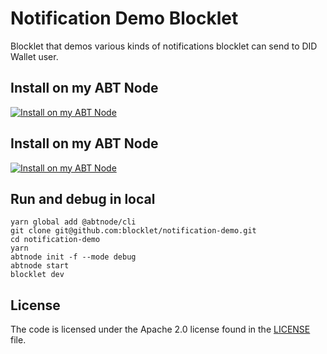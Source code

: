 # Notification Demo Blocklet

Blocklet that demos various kinds of notifications blocklet can send to DID Wallet user.

## Install on my ABT Node

[![Install on my ABT Node](https://raw.githubusercontent.com/blocklet/development-guide/main/assets/install_on_abtnode.svg)](https://install.arcblock.io/?action=blocklet-install&meta_url=https%3A%2F%2Fgithub.com%2Fblocklet%2Fnotification-demo%2Freleases%2Fdownload%2Fv0.6.4%2Fblocklet.json)

## Install on my ABT Node

[![Install on my ABT Node](https://raw.githubusercontent.com/blocklet/development-guide/main/assets/install_on_abtnode.svg)](https://install.arcblock.io/?action=blocklet-install&meta_url=https%3A%2F%2Fgithub.com%2Fblocklet%2Fnotification-demo%2Freleases%2Fdownload%2F0.6.1%2Fblocklet.json)

## Run and debug in local

```shell
yarn global add @abtnode/cli
git clone git@github.com:blocklet/notification-demo.git
cd notification-demo
yarn
abtnode init -f --mode debug
abtnode start
blocklet dev
```

## License

The code is licensed under the Apache 2.0 license found in the
[LICENSE](LICENSE) file.
